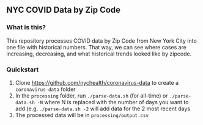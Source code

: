## NYC COVID Data by Zip Code

### What is this?
This repository processes COVID data by Zip Code from New York City into one file with historical numbers. That way, we can see where cases are increasing, decreasing, and what historical trends looked like by zipcode.

### Quickstart

1. Clone https://github.com/nychealth/coronavirus-data to create a `coronavirus-data` folder
2. In the `processing` folder, run `./parse-data.sh` (for all-time) or `./parse-data.sh -N` where N is replaced with the number of days you want to add (e.g. `./parse-data.sh -2` will add data for the 2 most recent days
3. The processed data will be in `processing/output.csv`
